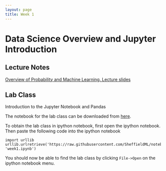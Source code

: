```yaml
---
layout: page
title: Week 1
---
```


Data Science Overview and Jupyter Introduction
==============================================

Lecture Notes
-------------

[Overview of Probability and Machine Learning. Lecture slides](./assets/w1_probability.pdf)

Lab Class
---------

Introduction to the Jupyter Notebook and Pandas

The notebook for the lab class can be downloaded from
[here](http://nbviewer.ipython.org/github//week1.ipynb).

To obtain the lab class in ipython notebook, first open the ipython
notebook. Then paste the following code into the ipython notebook

    import urllib
    urllib.urlretrieve('https://raw.githubusercontent.com/SheffieldML/notebook/master/lab_classes/machine_learning/week1.ipynb', 'week1.ipynb')

You should now be able to find the lab class by clicking `File->Open` on
the ipython notebook menu.

